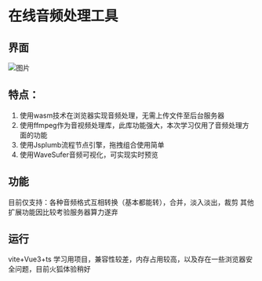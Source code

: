 # 在线音频处理工具
## 界面
![图片](https://github.com/lixin-hub/BTool/assets/52574007/9121db87-9a95-4fce-b686-c2987c1be5cb)
## 特点：
1. 使用wasm技术在浏览器实现音频处理，无需上传文件至后台服务器
2. 使用ffmpeg作为音视频处理库，此库功能强大，本次学习仅用了音频处理方面的功能
3. 使用Jsplumb流程节点引擎，拖拽组合使用简单
4. 使用WaveSufer音频可视化，可实现实时预览
## 功能
目前仅支持：各种音频格式互相转换（基本都能转），合并，淡入淡出，裁剪
其他扩展功能因比较考验服务器算力遂弃
## 运行
vite+Vue3+ts
学习用项目，兼容性较差，内存占用较高，以及存在一些浏览器安全问题，目前火狐体验稍好
